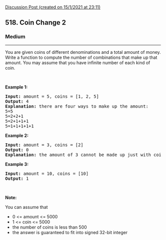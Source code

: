 [Discussion Post (created on 15/1/2021 at 23:11)](https://leetcode.com/problems/coin-change-2/submissions/)  
<h2>518. Coin Change 2</h2><h3>Medium</h3><hr><div><p>You are given coins of different denominations and a total amount of money. Write a function to compute the number of combinations that make up that amount. You may assume that you have infinite number of each kind of coin.</p>

<ul>
</ul>

<p>&nbsp;</p>

<p><b>Example 1:</b></p>

<pre><b>Input:</b> amount = 5, coins = [1, 2, 5]
<b>Output:</b> 4
<b>Explanation:</b> there are four ways to make up the amount:
5=5
5=2+2+1
5=2+1+1+1
5=1+1+1+1+1
</pre>

<p><b>Example 2:</b></p>

<pre><b>Input:</b> amount = 3, coins = [2]
<b>Output:</b> 0
<b>Explanation:</b> the amount of 3 cannot be made up just with coins of 2.
</pre>

<p><b>Example 3:</b></p>

<pre><b>Input:</b> amount = 10, coins = [10] 
<b>Output:</b> 1
</pre>

<p>&nbsp;</p>

<p><b>Note:</b></p>

<p>You can assume that</p>

<ul>
	<li>0 &lt;= amount &lt;= 5000</li>
	<li>1 &lt;= coin &lt;= 5000</li>
	<li>the number of coins is less than 500</li>
	<li>the answer is guaranteed to fit into signed 32-bit integer</li>
</ul>
</div>